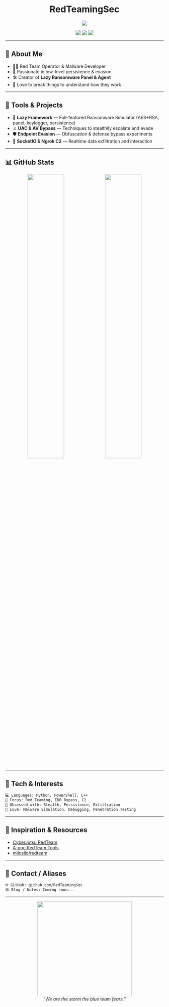 <h1 align="center">RedTeamingSec</h1>

<p align="center">
  <img src="https://readme-typing-svg.herokuapp.com?color=FF0000&center=true&vCenter=true&lines=Offensive+Security+Researcher;Advanced+Persistence+Techniques;Red+Team+Operator;Custom+C2+Builder" />
</p>

<p align="center">
  <img src="https://img.shields.io/badge/Red%20Team-Active-red?style=for-the-badge&logo=protonvpn" />
  <img src="https://img.shields.io/badge/Evasion-Techniques-critical?style=for-the-badge&logo=virustotal" />
  <img src="https://img.shields.io/badge/Ransomware-Simulator-black?style=for-the-badge&logo=gnuprivacyguard" />
</p>

---

## 👾 About Me

- 👨‍💻 Red Team Operator & Malware Developer  
- 🧠 Passionate in low-level persistence & evasion  
- 🛠️ Creator of **Lazy Ransomware Panel & Agent**  
- 💬 Love to break things to understand how they work  

---

## 🔧 Tools & Projects

- 🧪 **Lazy Framework** — Full-featured Ransomware Simulator (AES+RSA, panel, keylogger, persistence)
- ⚔️ **UAC & AV Bypass** — Techniques to stealthily escalate and evade
- 🛡️ **Endpoint Evasion** — Obfuscation & defense bypass experiments
- 📡 **SocketIO & Ngrok C2** — Realtime data exfiltration and interaction

---

## 📊 GitHub Stats

<div align="center">
  <img width="48%" src="https://github-readme-stats.vercel.app/api?username=RedTeamSector7&show_icons=true&theme=radical" />
  <img width="48%" src="https://github-readme-stats.vercel.app/api/top-langs/?username=RedTeamSector7&layout=compact&theme=radical" />
</div>

---

## 🎯 Tech & Interests

```bash
💻 Languages: Python, PowerShell, C++
🎯 Focus: Red Teaming, EDR Bypass, C2
🔐 Obsessed with: Stealth, Persistence, Exfiltration
🧪 Love: Malware Simulation, Debugging, Penetration Testing
```

---

## 🧠 Inspiration & Resources

- [CyberJutsu RedTeam](https://github.com/CyberJutsu/RedTeam)
- [A-poc RedTeam Tools](https://github.com/A-poc/RedTeam-Tools)
- [milosilo/redteam](https://github.com/milosilo/redteam)

---

## 🔗 Contact / Aliases

```bash
🌐 GitHub: github.com/RedTeamingSec
🕸️ Blog / Notes: Coming soon...
```

---

<p align="center">
  <img src="https://i.pinimg.com/736x/47/15/d6/4715d6c2b52e8ae62455fefc2f88ce65.jpg" width="300" />
  <br><i>“We are the storm the blue team fears.”</i>
</p>

